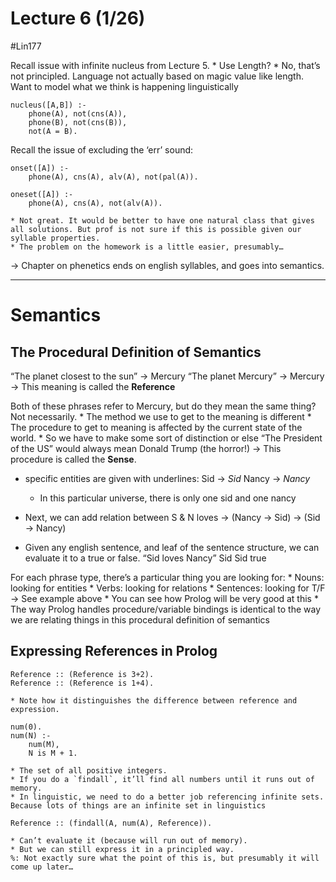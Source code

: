 # Lecture 6 (1/26)
#Lin177

Recall issue with infinite nucleus from Lecture 5. 
	* Use Length?
		* No, that’s not principled. Language not actually based on magic value like length. Want to model what we think is happening linguistically
```
nucleus([A,B]) :-
	phone(A), not(cns(A)),
	phone(B), not(cns(B)),
	not(A = B).
```

Recall the issue of excluding the ‘err’ sound:
```
onset([A]) :-
	phone(A), cns(A), alv(A), not(pal(A)).

oneset([A]) :-
	phone(A), cns(A), not(alv(A)).
```
	* Not great. It would be better to have one natural class that gives all solutions. But prof is not sure if this is possible given our syllable properties.
	* The problem on the homework is a little easier, presumably…

-> Chapter on phenetics ends on english syllables, and goes into semantics.
- - - -
# Semantics
## The Procedural Definition of Semantics
“The planet closest to the sun” -> Mercury
“The planet Mercury” -> Mercury
-> This meaning is called the **Reference**

Both of these phrases refer to Mercury, but do they mean the same thing? Not necessarily.
	* The method we use to get to the meaning is different
	* The procedure to get to meaning is affected by the current state of the world.
	* So we have to make some sort of distinction or else “The President of the US” would always mean Donald Trump (the horror!)
-> This procedure is called the **Sense**.

* specific entities are given with underlines:
Sid -> _Sid_
Nancy -> _Nancy_
	* In this particular universe, there is only one sid and one nancy
	
* Next, we can add relation between S & N
loves -> (Nancy -> Sid)
	   -> (Sid -> Nancy)

* Given any english sentence, and leaf of the sentence structure, we can evaluate it to a true or false.
“Sid loves Nancy”
 Sid          Sid 
        true 

For each phrase type, there’s a particular thing you are looking for:
	* Nouns: looking for entities
	* Verbs: looking for relations
	* Sentences: looking for T/F
-> See example above
		* You can see how Prolog will be very good at this
		* The way Prolog handles procedure/variable bindings is identical to the way we are relating things in this procedural definition of semantics

## Expressing References in Prolog
```
Reference :: (Reference is 3+2).
Reference :: (Reference is 1+4).
```
	* Note how it distinguishes the difference between reference and expression.

```
num(0).
num(N) :-
	num(M),
	N is M + 1.
```
	* The set of all positive integers.
	* If you do a `findall`, it’ll find all numbers until it runs out of memory. 
	* In linguistic, we need to do a better job referencing infinite sets. Because lots of things are an infinite set in linguistics
```
Reference :: (findall(A, num(A), Reference)).	
```
	* Can’t evaluate it (because will run out of memory).
	* But we can still express it in a principled way. 
	%: Not exactly sure what the point of this is, but presumably it will come up later… 

